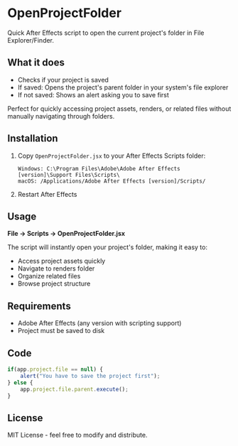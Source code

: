 # OpenProjectFolder

Quick After Effects script to open the current project's folder in File Explorer/Finder.

## What it does

- Checks if your project is saved
- If saved: Opens the project's parent folder in your system's file explorer
- If not saved: Shows an alert asking you to save first

Perfect for quickly accessing project assets, renders, or related files without manually navigating through folders.

## Installation

1. Copy `OpenProjectFolder.jsx` to your After Effects Scripts folder:
   ```
   Windows: C:\Program Files\Adobe\Adobe After Effects [version]\Support Files\Scripts\
   macOS: /Applications/Adobe After Effects [version]/Scripts/
   ```

2. Restart After Effects

## Usage

**File → Scripts → OpenProjectFolder.jsx**

The script will instantly open your project's folder, making it easy to:
- Access project assets quickly
- Navigate to renders folder
- Organize related files
- Browse project structure

## Requirements

- Adobe After Effects (any version with scripting support)
- Project must be saved to disk

## Code

```javascript
if(app.project.file == null) { 
    alert("You have to save the project first"); 
} else { 
    app.project.file.parent.execute(); 
}
```

## License

MIT License - feel free to modify and distribute.
